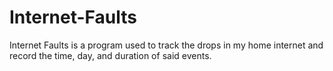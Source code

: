 # Internet-Faults
Internet Faults is a program used to track the drops in my home internet and record the time, day, and duration of said events.
